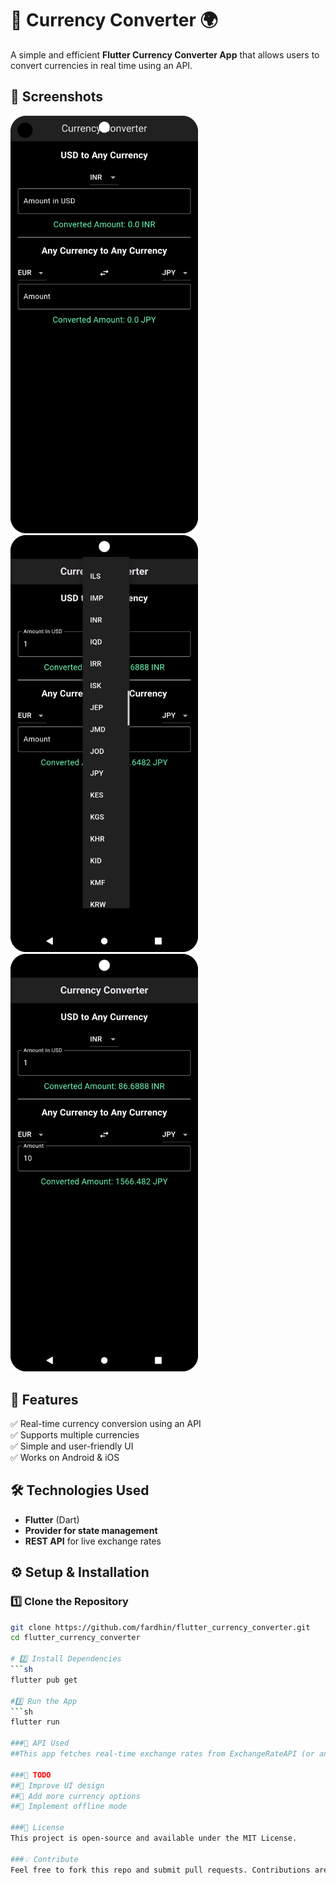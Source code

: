 # 💱 Currency Converter 🌍
A simple and efficient **Flutter Currency Converter App** that allows users to convert currencies in real time using an API.

## 📸 Screenshots
<img src="assets/home.png" width="300"> <img src="assets/currency.png" width="300"><img src="assets/result.png" width="300">

## 🚀 Features
✅ Real-time currency conversion using an API  
✅ Supports multiple currencies  
✅ Simple and user-friendly UI  
✅ Works on Android & iOS  

## 🛠️ Technologies Used
- **Flutter** (Dart)  
- **Provider for state management**  
- **REST API** for live exchange rates  

## ⚙️ Setup & Installation  

### 1️⃣ Clone the Repository  
```sh
git clone https://github.com/fardhin/flutter_currency_converter.git
cd flutter_currency_converter

# 2️⃣ Install Dependencies
```sh
flutter pub get

#3️⃣ Run the App
```sh
flutter run  

###🔗 API Used
##This app fetches real-time exchange rates from ExchangeRateAPI (or any API you are using).

###🎯 TODO
##🚀 Improve UI design
##💱 Add more currency options
##📶 Implement offline mode

###📄 License
This project is open-source and available under the MIT License.

###💡 Contribute
Feel free to fork this repo and submit pull requests. Contributions are welcome! 😊
